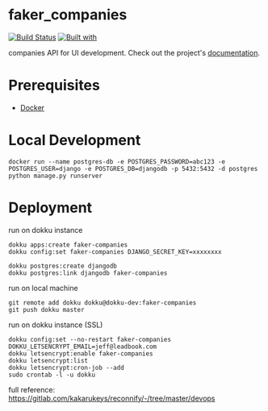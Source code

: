 # faker_companies

[![Build Status](https://travis-ci.org/VentesWorks/faker_companies.svg?branch=master)](https://travis-ci.org/VentesWorks/faker_companies)
[![Built with](https://img.shields.io/badge/Built_with-Cookiecutter_Django_Rest-F7B633.svg)](https://github.com/agconti/cookiecutter-django-rest)

companies API for UI development. Check out the project's [documentation](http://VentesWorks.github.io/faker_companies/).

# Prerequisites

- [Docker](https://docs.docker.com/docker-for-mac/install/)

# Local Development

```
docker run --name postgres-db -e POSTGRES_PASSWORD=abc123 -e POSTGRES_USER=django -e POSTGRES_DB=djangodb -p 5432:5432 -d postgres
python manage.py runserver
```

# Deployment

run on dokku instance

```
dokku apps:create faker-companies
dokku config:set faker-companies DJANGO_SECRET_KEY=xxxxxxxx

dokku postgres:create djangodb
dokku postgres:link djangodb faker-companies
```

run on local machine

```
git remote add dokku dokku@dokku-dev:faker-companies
git push dokku master
```

run on dokku instance (SSL)

```
dokku config:set --no-restart faker-companies DOKKU_LETSENCRYPT_EMAIL=jeff@leadbook.com
dokku letsencrypt:enable faker-companies
dokku letsencrypt:list
dokku letsencrypt:cron-job --add
sudo crontab -l -u dokku
```

full reference: https://gitlab.com/kakarukeys/reconnify/-/tree/master/devops
